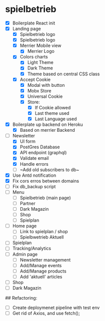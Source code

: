 # spielbetrieb

- [x] Boilerplate React init
- [x] Landing page
  - [x] Spielbetrieb logo
  - [x] Spielbetrieb logo
  - [x] Merrier Mobile view
    - [x] Merrier Logo
  - [x] Colors charts
    - [x] Light Theme
    - [x] Dark Theme
    - [x] Theme based on central CSS class
  - [x] Accept Cookie
    - [x] Modal with button
    - [x] Mobx Store
    - [x] Universal Cookie
    - [x] Store:
      - [x] If Cookie allowed
      - [x] Last theme used
      - [x] Last Language used
- [x] Boilerplate up backend on Heroku
  - [x] Based on merrier Backend
- [ ] Newsletter
  - [x] UI form
  - [x] PostGres Database
  - [x] API endpoint (graphql)
  - [x] Validate email
  - [x] Handle errors
  - [ ] ~Add old subscribers to db~
- [x] Use Antd notification
- [x] Fix cors erros between domains
- [ ] Fix db_backup script
- [ ] Menu
  - [ ] Spielbetrieb (main page)
  - [ ] Partner
  - [ ] Dark Magazin
  - [ ] Shop
  - [ ] Spielplan
- [ ] Home page
  - [ ] Link to spielplan / shop
  - [ ] Spielbwetrieb Aktuell
- [ ] Spielplan
- [ ] Tracking/Analytics
- [ ] Admin page
  - [ ] Newsletter management
  - [ ] Add/Manage events
  - [ ] Add/Manage products
  - [ ] Add 'aktuell' articles
- [ ] Shop
- [ ] Dark Magazin

## Refactoring:

- [ ] Create deploymenet pipeline with test env
- [ ] Get rid of Axios, and use fetch();
